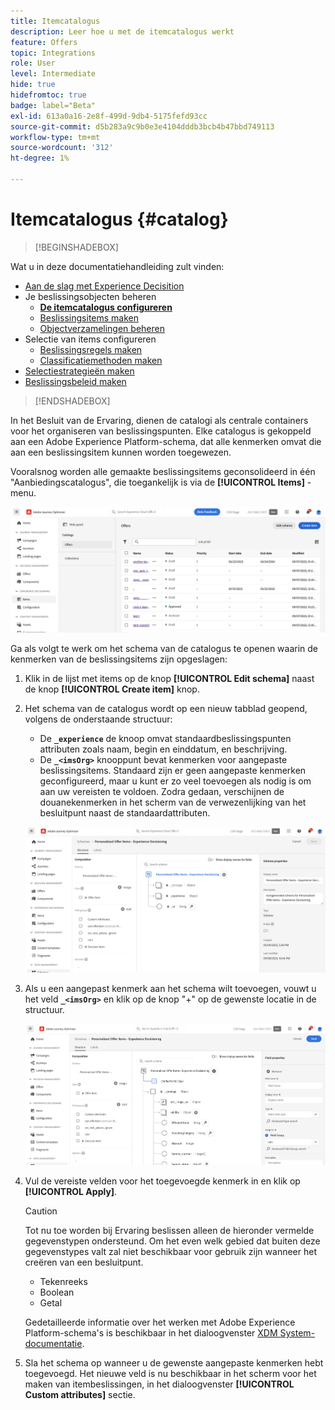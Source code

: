 ```yaml
---
title: Itemcatalogus
description: Leer hoe u met de itemcatalogus werkt
feature: Offers
topic: Integrations
role: User
level: Intermediate
hide: true
hidefromtoc: true
badge: label="Beta"
exl-id: 613a0a16-2e8f-499d-9db4-5175fefd93cc
source-git-commit: d5b283a9c9b0e3e4104dddb3bcb4b47bbd749113
workflow-type: tm+mt
source-wordcount: '312'
ht-degree: 1%

---
```


# Itemcatalogus {#catalog}

>[!BEGINSHADEBOX]

Wat u in deze documentatiehandleiding zult vinden:

* [Aan de slag met Experience Decisition](gs-experience-decisioning.md)
* Je beslissingsobjecten beheren
   * **[De itemcatalogus configureren](catalogs.md)**
   * [Beslissingsitems maken](items.md)
   * [Objectverzamelingen beheren](collections.md)
* Selectie van items configureren
   * [Beslissingsregels maken](rules.md)
   * [Classificatiemethoden maken](ranking.md)
* [Selectiestrategieën maken](selection-strategies.md)
* [Beslissingsbeleid maken](create-decision.md)

>[!ENDSHADEBOX]

In het Besluit van de Ervaring, dienen de catalogi als centrale containers voor het organiseren van beslissingspunten. Elke catalogus is gekoppeld aan een Adobe Experience Platform-schema, dat alle kenmerken omvat die aan een beslissingsitem kunnen worden toegewezen.

Vooralsnog worden alle gemaakte beslissingsitems geconsolideerd in één &quot;Aanbiedingscatalogus&quot;, die toegankelijk is via de **[!UICONTROL Items]** -menu.

![](assets/catalogs-list.png)

Ga als volgt te werk om het schema van de catalogus te openen waarin de kenmerken van de beslissingsitems zijn opgeslagen:

1. Klik in de lijst met items op de knop **[!UICONTROL Edit schema]** naast de knop **[!UICONTROL Create item]** knop.

1. Het schema van de catalogus wordt op een nieuw tabblad geopend, volgens de onderstaande structuur:

   * De **`_experience`** de knoop omvat standaardbeslissingspunten attributen zoals naam, begin en einddatum, en beschrijving.
   * De **`_<imsOrg>`** knooppunt bevat kenmerken voor aangepaste beslissingsitems. Standaard zijn er geen aangepaste kenmerken geconfigureerd, maar u kunt er zo veel toevoegen als nodig is om aan uw vereisten te voldoen. Zodra gedaan, verschijnen de douanekenmerken in het scherm van de verwezenlijking van het besluitpunt naast de standaardattributen.

   ![](assets/catalogs-schema.png)

1. Als u een aangepast kenmerk aan het schema wilt toevoegen, vouwt u het veld **`_<imsOrg>`** en klik op de knop &quot;+&quot; op de gewenste locatie in de structuur.

   ![](assets/catalogs-add.png)

1. Vul de vereiste velden voor het toegevoegde kenmerk in en klik op **[!UICONTROL Apply]**.

   >[!CAUTION]
   >
   >Tot nu toe worden bij Ervaring beslissen alleen de hieronder vermelde gegevenstypen ondersteund. Om het even welk gebied dat buiten deze gegevenstypes valt zal niet beschikbaar voor gebruik zijn wanneer het creëren van een besluitpunt.
   >* Tekenreeks
   >* Boolean
   >* Getal

   Gedetailleerde informatie over het werken met Adobe Experience Platform-schema&#39;s is beschikbaar in het dialoogvenster [XDM System-documentatie](https://experienceleague.adobe.com/docs/experience-platform/xdm/ui/overview.html).

1. Sla het schema op wanneer u de gewenste aangepaste kenmerken hebt toegevoegd. Het nieuwe veld is nu beschikbaar in het scherm voor het maken van itembeslissingen, in het dialoogvenster **[!UICONTROL Custom attributes]** sectie.
